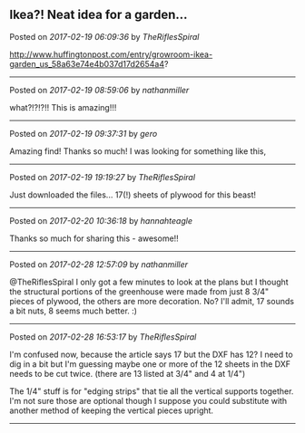 ## Ikea?! Neat idea for a garden...
Posted on *2017-02-19 06:09:36* by *TheRiflesSpiral*

http://www.huffingtonpost.com/entry/growroom-ikea-garden_us_58a63e74e4b037d17d2654a4?

---

Posted on *2017-02-19 08:59:06* by *nathanmiller*

what?!?!?!! This is amazing!!!

---

Posted on *2017-02-19 09:37:31* by *gero*

Amazing find! Thanks so much! I was looking for something like this,

---

Posted on *2017-02-19 19:19:27* by *TheRiflesSpiral*

Just downloaded the files... 17(!) sheets of plywood for this beast!

---

Posted on *2017-02-20 10:36:18* by *hannahteagle*

Thanks so much for sharing this - awesome!!

---

Posted on *2017-02-28 12:57:09* by *nathanmiller*

@TheRiflesSpiral I only got a few minutes to look at the plans but I thought the structural portions of the greenhouse were made from just 8 3/4" pieces of plywood, the others are more decoration. No?
I'll admit, 17 sounds a bit nuts, 8 seems much better. :)

---

Posted on *2017-02-28 16:53:17* by *TheRiflesSpiral*

I'm confused now, because the article says 17 but the DXF has 12? I need to dig in a bit but I'm guessing maybe one or more of the 12 sheets in the DXF needs to be cut twice. (there are 13 listed at 3/4" and 4 at 1/4")

The 1/4" stuff is for "edging strips" that tie all the vertical supports together. I'm not sure those are optional though I suppose you could substitute with another method of keeping the vertical pieces upright.

---

